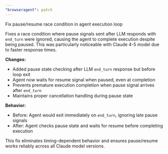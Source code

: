 ```yaml
---
"browseragent": patch
---
```


Fix pause/resume race condition in agent execution loop

Fixes a race condition where pause signals sent after LLM responds with `end_turn` were ignored, causing the agent to complete execution despite being paused. This was particularly noticeable with Claude 4-5 model due to faster response times.

**Changes:**
- Added pause state checking after LLM `end_turn` response but before loop exit
- Agent now waits for resume signal when paused, even at completion
- Prevents premature execution completion when pause signal arrives after `end_turn`
- Maintains proper cancellation handling during pause state

**Behavior:**
- Before: Agent would exit immediately on `end_turn`, ignoring late pause signals
- After: Agent checks pause state and waits for resume before completing execution

This fix eliminates timing-dependent behavior and ensures pause/resume works reliably across all Claude model versions.
